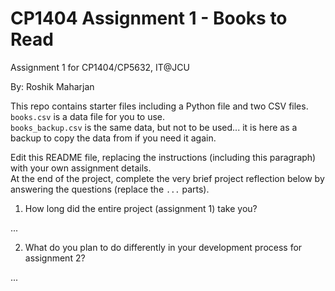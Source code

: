 # CP1404 Assignment 1 - Books to Read

Assignment 1 for CP1404/CP5632, IT@JCU

By: Roshik Maharjan

This repo contains starter files including a Python file and two CSV files.  
`books.csv` is a data file for you to use.  
`books_backup.csv` is the same data, but not to be used... it is here as a backup to copy the data from if you need it
again.

Edit this README file, replacing the instructions (including this paragraph) with your own assignment details.  
At the end of the project, complete the very brief project reflection below by answering the questions (replace
the `...` parts).

1. How long did the entire project (assignment 1) take you?

...

2. What do you plan to do differently in your development process for assignment 2?

...
